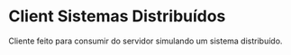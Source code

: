 # Client Sistemas Distribuídos
Cliente feito para consumir do servidor simulando um sistema distribuído.
